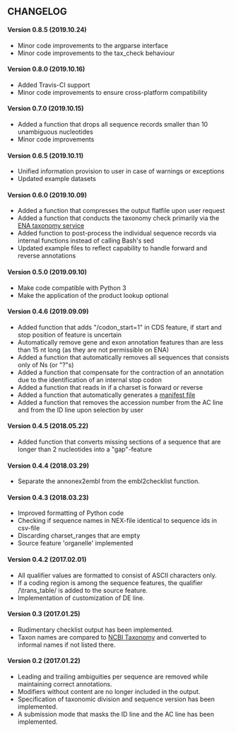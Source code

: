 CHANGELOG
---------
#### Version 0.8.5 (2019.10.24)
* Minor code improvements to the argparse interface
* Minor code improvements to the tax_check behaviour
#### Version 0.8.0 (2019.10.16)
* Added Travis-CI support
* Minor code improvements to ensure cross-platform compatibility
#### Version 0.7.0 (2019.10.15)
* Added a function that drops all sequence records smaller than 10 unambiguous nucleotides
* Minor code improvements
#### Version 0.6.5 (2019.10.11)
* Unified information provision to user in case of warnings or exceptions
* Updated example datasets
#### Version 0.6.0 (2019.10.09)
* Added a function that compresses the output flatfile upon user request
* Added a function that conducts the taxonomy check primarily via the [ENA taxonomy service](https://www.ebi.ac.uk/ena/browse/taxonomy-service)
* Added function to post-process the individual sequence records via internal functions instead of calling Bash's sed
* Updated example files to reflect capability to handle forward and reverse annotations
#### Version 0.5.0 (2019.09.10)
* Make code compatible with Python 3
* Make the application of the product lookup optional
#### Version 0.4.6 (2019.09.09)
* Added function that adds "/codon_start=1" in CDS feature, if start and stop position of feature is uncertain
* Automatically remove gene and exon annotation features than are less than 15 nt long (as they are not permissible on ENA)
* Added a function that automatically removes all sequences that consists only of Ns (or "?"s)
* Added a function that compensate for the contraction of an annotation due to the identification of an internal stop codon
* Added a function that reads in if a charset is forward or reverse
* Added a function that automatically generates a [manifest file](https://ena-docs.readthedocs.io/en/latest/cli_01.html#manifest-file-types)
* Added a function that removes the accession number from the AC line and from the ID line upon selection by user
#### Version 0.4.5 (2018.05.22)
* Added function that converts missing sections of a sequence that are longer than 2 nucleotides into a "gap"-feature
#### Version 0.4.4 (2018.03.29)
* Separate the annonex2embl from the embl2checklist function.
#### Version 0.4.3 (2018.03.23)
* Improved formatting of Python code
* Checking if sequence names in NEX-file identical to sequence ids in csv-file
* Discarding charset_ranges that are empty
* Source feature 'organelle' implemented
#### Version 0.4.2 (2017.02.01)
* All qualifier values are formatted to consist of ASCII characters only.
* If a coding region is among the sequence features, the qualifier /\trans_table/ is added to the source feature.
* Implementation of customization of DE line.
#### Version 0.3 (2017.01.25)
* Rudimentary checklist output has been implemented.
* Taxon names are compared to [NCBI Taxonomy](https://www.ncbi.nlm.nih.gov/taxonomy) and converted to informal names if not listed there.
#### Version 0.2 (2017.01.22)
* Leading and trailing ambiguities per sequence are removed while maintaining correct annotations.
* Modifiers without content are no longer included in the output.
* Specification of taxonomic division and sequence version has been implemented.
* A submission mode that masks the ID line and the AC line has been implemented.
